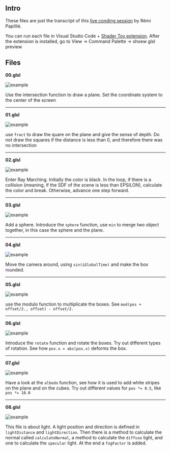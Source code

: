 ## Intro

These files are just the transcript of this [live conding session](https://www.youtube.com/watch?v=s6t0mJsgUKw) by Rémi Papillié.

You can run each file in Visual Studio Code + [Shader Toy extension](https://marketplace.visualstudio.com/items?itemName=stevensona.shader-toy). After the extension is installed, go to View -> Command Palette -> shoew glsl preview

## Files

**00.glsl**

![example](img/00.png)

Use the intersection function to draw a plane. Set the coordinate system to the center of the screen

***

**01.glsl**

![example](img/01.png)

use `fract` to draw the quare on the plane and give the sense of depth. Do not draw the squares if the distance is less than 0, and therefore there was no intersection

***

**02.glsl**

![example](img/02.png)

Enter Ray Marching. Initially the color is black. In the loop, if there is a collision (meaning, if the SDF of the scene is less than EPSILON), calculate the color and break. Otherwise, advance one step forward.

***

**03.glsl**

![example](img/03.png)

Add a sphere. Introduce the `sphere` function, use `min` to merge two object together, in this case the sphere and the plane.

***

**04.glsl**

![example](img/04.png)

Move the camera around, using `sin(iGlobalTime)` and make the box rounded.

***

**05.glsl**

![example](img/05.png)

use the modulo function to multiplicate the boxes. See `mod(pos + offset/2., offset) - offset/2.`

***

**06.glsl**

![example](img/06.png)

Introduce the `rotate` function and rotate the boxes. Try out different types of rotation. See how `pos.x = abs(pos.x)` deforms the box.

***

**07.glsl**

![example](img/07.png)

Have a look at the `albedo` function, see how it is used to add white stripes on the plane and on the cubes. Try out different values for `pos *= 0.5`, like `pos *= 10.0`

***

**08.glsl**

![example](img/08.png)

This file is about light. A light position and direction is defined in `lightDistance` and `lightDirection`. Then there is a method to calculate the normal called `calculateNormal`, a method to calculate the `diffuse` light, and one to calculate the `specular` light. At the end a `fogFactor` is added.
